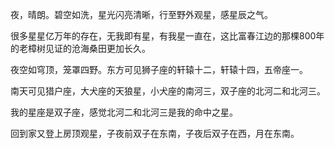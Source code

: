 夜，晴朗。碧空如洗，星光闪亮清晰，行至野外观星，感星辰之气。

很多星星亿万年的存在，无我即有星，有我星一直在，这比富春江边的那棵800年的老樟树见证的沧海桑田更加长久。

夜空如穹顶，笼罩四野。东方可见狮子座的轩辕十二，轩辕十四，五帝座一。

南天可见猎户座，大犬座的天狼星，小犬座的南河三，双子座的北河二和北河三。

我的星座是双子座，感觉北河二和北河三是我的命中之星。

回到家又登上房顶观星，子夜前双子在东南，子夜后双子在西，月在东南。
